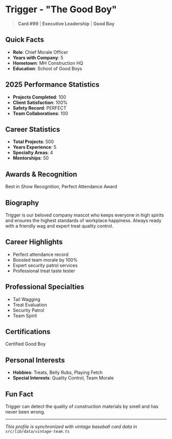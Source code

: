 # Trigger - "The Good Boy"

> **Card #99** | **Executive Leadership** | **Good Boy**

## Quick Facts

- **Role**: Chief Morale Officer
- **Years with Company**: 5
- **Hometown**: MH Construction HQ
- **Education**: School of Good Boys

## 2025 Performance Statistics

- **Projects Completed**: 100
- **Client Satisfaction**: 100%
- **Safety Record**: PERFECT
- **Team Collaborations**: 100

## Career Statistics

- **Total Projects**: 500
- **Years Experience**: 5
- **Specialty Areas**: 4
- **Mentorships**: 50

## Awards & Recognition

Best in Show Recognition, Perfect Attendance Award

## Biography

Trigger is our beloved company mascot who keeps everyone in high spirits and ensures
the highest standards of workplace happiness. Always ready with a friendly wag and
expert treat quality control.

## Career Highlights

- Perfect attendance record
- Boosted team morale by 100%
- Expert security patrol services
- Professional treat taste tester

## Professional Specialties

- Tail Wagging
- Treat Evaluation
- Security Patrol
- Team Spirit

## Certifications

Certified Good Boy

## Personal Interests

- **Hobbies**: Treats, Belly Rubs, Playing Fetch
- **Special Interests**: Quality Control, Team Morale

## Fun Fact

Trigger can detect the quality of construction materials by smell and has never been wrong.

---

*This profile is synchronized with vintage baseball card data in `src/lib/data/vintage-team.ts`*
